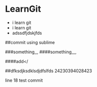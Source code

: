 # LearnGit

+ i learn git
+ i learn git
+ adssdfjdskjfds

##commit using sublime 

###something,,,
####something,,,,


####add</

##dfksdjksdklsdjdfslfds
24230394028423

line 18 test commit